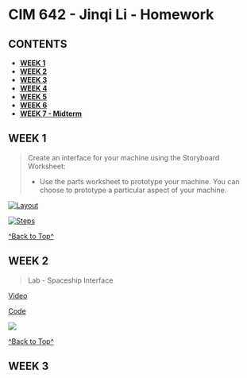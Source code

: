 # CIM 642 - Jinqi Li - Homework

## CONTENTS

* [**WEEK 1**](https://github.com/kikijinqili/CIM642-JinqiLi/edit/master/README.md#week1)
* [**WEEK 2**](https://github.com/kikijinqili/CIM642-JinqiLi/edit/master/README.md#week2)
* [**WEEK 3**](https://github.com/kikijinqili/CIM642-JinqiLi/edit/master/README.md#week3)
* [**WEEK 4**](https://github.com/kikijinqili/CIM642-JinqiLi/edit/master/README.md#week4)
* [**WEEK 5**](https://github.com/kikijinqili/CIM642-JinqiLi/edit/master/README.md#week5)
* [**WEEK 6**](https://github.com/kikijinqili/CIM642-JinqiLi/edit/master/README.md#week6)
* [**WEEK 7 - Midterm**](https://github.com/kikijinqili/CIM642-JinqiLi/edit/master/README.md#week7-midterm)

## WEEK 1

> Create an interface for your machine using the Storyboard Worksheet:<br/>
> * Use the parts worksheet to prototype your machine. You can choose to prototype a particular aspect of your machine.

[![Layout](https://kikijinqili.github.io/CIM642-JinqiLi/hw-1/hw-1-layout.jpg)
](https://kikijinqili.github.io/CIM642-JinqiLi/hw-1/hw-1-layout.jpg)

[![Steps](https://kikijinqili.github.io/CIM642-JinqiLi/hw-1/hw-1-steps.jpg)](https://kikijinqili.github.io/CIM642-JinqiLi/hw-1/hw-1-steps.jpg)

[^Back to Top^](https://github.com/kikijinqili/CIM642-JinqiLi#contents)

## WEEK 2

> Lab - Spaceship Interface

[Video](https://www.youtube.com/watch?v=oAoVtBR4SBs)

[Code](https://github.com/kikijinqili/CIM642-JinqiLi/blob/master/hw-2/spaceship.ino)

[![](https://kikijinqili.github.io/CIM642-JinqiLi/hw-2/spaceship.jpg)](https://kikijinqili.github.io/CIM642-JinqiLi/hw-2/spaceship.jpg)

[^Back to Top^](https://github.com/kikijinqili/CIM642-JinqiLi#contents)

## WEEK 3

> 
